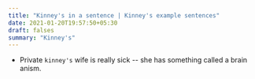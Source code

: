 ```yaml
---
title: "Kinney's in a sentence | Kinney's example sentences"
date: 2021-01-20T19:57:50+05:30
draft: falses
summary: "Kinney's"
---
```

- Private `kinney's` wife is really sick -- she has something called a brain anism.
                 
